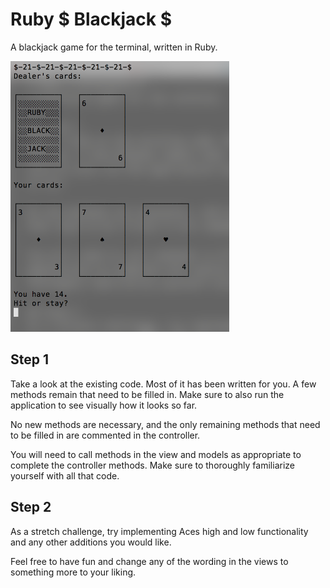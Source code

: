 # Ruby $ Blackjack $
A blackjack game for the terminal, written in Ruby.

<img src="bj-screenshot.png" width="350">

## Step 1
Take a look at the existing code. Most of it has been written for you. A few methods remain that need to be filled in. Make sure to also run the application to see visually how it looks so far.

No new methods are necessary, and the only remaining methods that need to be filled in are commented in the controller.

You will need to call methods in the view and models as appropriate to complete the controller methods. Make sure to thoroughly familiarize yourself with all that code.

## Step 2
As a stretch challenge, try implementing Aces high and low functionality and any other additions you would like.

Feel free to have fun and change any of the wording in the views to something more to your liking.
